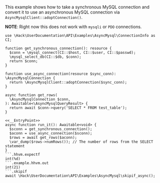 This example shows how to take a synchronous MySQL connection and convert it to use an asynchronous MySQL connection via `AsyncMysqlClient::adoptConnection()`.

**NOTE**: Right now this does not work with `mysqli` or `PDO` connections.

```basic-usage.php
use \Hack\UserDocumentation\API\Examples\AsyncMysql\ConnectionInfo as CI;

function get_synchronous_connection(): resource {
  $conn = \mysql_connect(CI::$host, CI::$user, CI::$passwd);
  \mysql_select_db(CI::$db, $conn);
  return $conn;
}

function use_async_connection(resource $sync_conn): \AsyncMysqlConnection {
  return \AsyncMysqlClient::adoptConnection($sync_conn);
}

async function get_rows(
  \AsyncMysqlConnection $conn,
): Awaitable<\AsyncMysqlQueryResult> {
  return await $conn->query('SELECT * FROM test_table');
}

<<__EntryPoint>>
async function run_it(): Awaitable<void> {
  $sconn = get_synchronous_connection();
  $aconn = use_async_connection($sconn);
  $rows = await get_rows($aconn);
  \var_dump($rows->numRows()); // The number of rows from the SELECT statement
}
```.hhvm.expectf
int(%d)
```.example.hhvm.out
int(21)
```.skipif
await \Hack\UserDocumentation\API\Examples\AsyncMysql\skipif_async();
```
